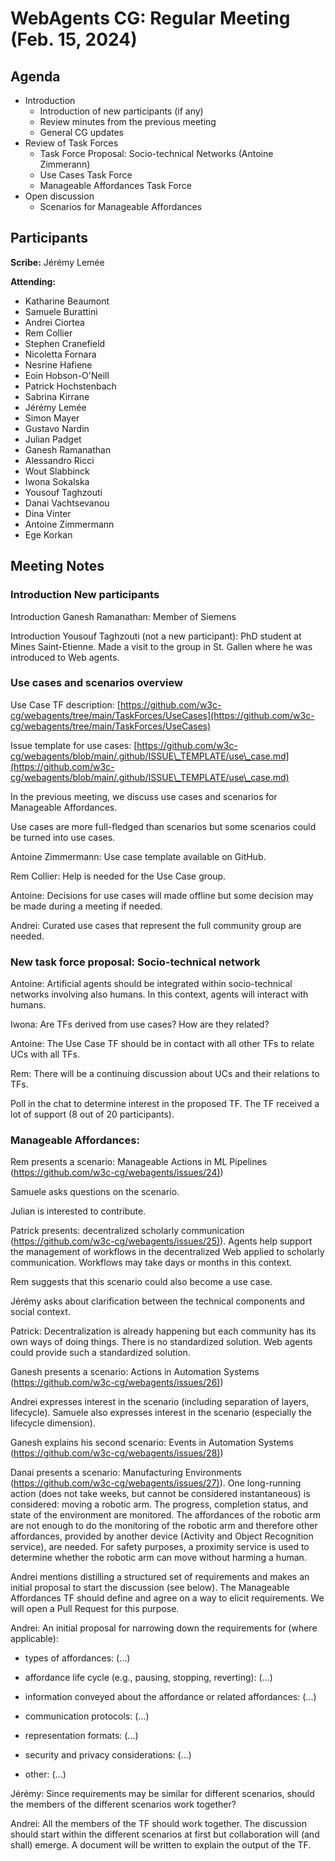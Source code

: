 
# WebAgents CG: Regular Meeting (Feb. 15, 2024)

## Agenda

   * Introduction
       * Introduction of new participants (if any)
       * Review minutes from the previous meeting
       * General CG updates
   * Review of Task Forces
       * Task Force Proposal: Socio-technical Networks (Antoine Zimmerann)
       * Use Cases Task Force
       * Manageable Affordances Task Force
   * Open discussion
       * Scenarios for Manageable Affordances

## Participants

**Scribe:** Jérémy Lemée

**Attending:**

   * Katharine Beaumont
   * Samuele Burattini
   * Andrei Ciortea
   * Rem Collier
   * Stephen Cranefield
   * Nicoletta Fornara
   * Nesrine Hafiene
   * Eoin Hobson-O'Neill
   * Patrick Hochstenbach
   * Sabrina Kirrane
   * Jérémy Lemée
   * Simon Mayer
   * Gustavo Nardin
   * Julian Padget
   * Ganesh Ramanathan
   * Alessandro Ricci
   * Wout Slabbinck
   * Iwona Sokalska
   * Yousouf Taghzouti
   * Danai Vachtsevanou
   * Dina Vinter
   * Antoine Zimmermann
   * Ege Korkan

## Meeting Notes

### **Introduction New participants**

Introduction Ganesh Ramanathan: Member of Siemens

Introduction Yousouf Taghzouti (not a new participant): PhD student at Mines Saint-Etienne. Made a visit to the group in St. Gallen where he was introduced to Web agents.

### **Use cases and scenarios overview**

 Use Case TF description: [https://github.com/w3c-cg/webagents/tree/main/TaskForces/UseCases](https://github.com/w3c-cg/webagents/tree/main/TaskForces/UseCases)

 Issue template for use cases: [https://github.com/w3c-cg/webagents/blob/main/.github/ISSUE\_TEMPLATE/use\_case.md](https://github.com/w3c-cg/webagents/blob/main/.github/ISSUE\_TEMPLATE/use\_case.md)

 In the previous meeting, we discuss use cases and scenarios for Manageable Affordances.

 Use cases are more full-fledged than scenarios but some scenarios could be turned into use cases.

 Antoine Zimmermann: Use case template available on GitHub.

Rem Collier: Help is needed for the Use Case group.

 Antoine: Decisions for use cases will made offline but some decision may be made during a meeting if needed.

 Andrei: Curated use cases that represent the full community group are needed.  

### **New task force proposal: Socio-technical network**

 Antoine: Artificial agents should be integrated within socio-technical networks involving also humans. In this context, agents will interact with humans.

 Iwona: Are TFs derived from use cases? How are they related?

 Antoine: The Use Case TF should be in contact with all other TFs to relate UCs with all TFs.

 Rem: There will be a continuing discussion about UCs and their relations to TFs.

 Poll in the chat to determine interest in the proposed TF. The TF received a lot of support (8 out of 20 participants).

### **Manageable Affordances:**

Rem presents a scenario: Manageable Actions in ML Pipelines ([https://github.com/w3c-cg/webagents/issues/24)](https://github.com/w3c-cg/webagents/issues/24))

Samuele asks questions on the scenario.

Julian is interested to contribute.

Patrick presents: decentralized scholarly communication ([https://github.com/w3c-cg/webagents/issues/25)](https://github.com/w3c-cg/webagents/issues/25)). Agents help support the management of workflows in the decentralized Web applied to scholarly communication. Workflows may take days or months in this context.

Rem suggests that this scenario could also become a use case.

Jérémy asks about clarification between the technical components and social context.

Patrick: Decentralization is already happening but each community has its own ways of doing things. There is no standardized solution. Web agents could provide such a standardized solution.

Ganesh presents a scenario: Actions in Automation Systems ([https://github.com/w3c-cg/webagents/issues/26)](https://github.com/w3c-cg/webagents/issues/26))

Andrei expresses interest in the scenario (including separation of layers, lifecycle). Samuele also expresses interest in the scenario (especially the lifecycle dimension).

Ganesh explains his second scenario: Events in Automation Systems ([https://github.com/w3c-cg/webagents/issues/28)](https://github.com/w3c-cg/webagents/issues/28))

Danai presents a scenario: Manufacturing Environments ([https://github.com/w3c-cg/webagents/issues/27)](https://github.com/w3c-cg/webagents/issues/27)).  One long-running action (does not take weeks, but cannot be considered instantaneous) is considered: moving a robotic arm. The progress, completion status, and state of the environment are monitored. The affordances of the robotic arm  are not enough to do the monitoring of the robotic arm and therefore other affordances, provided by another device (Activity and Object Recognition service), are needed.  For safety purposes, a proximity service is used to determine whether the robotic arm can move without harming a human.

Andrei mentions distilling a structured set of requirements and makes an initial proposal to start the discussion (see below). The Manageable Affordances TF should define and agree on a way to elicit requirements. We will open a Pull Request for this purpose.

Andrei: An initial proposal for narrowing down the requirements for (where applicable):

- types of affordances: (...)

- affordance life cycle (e.g., pausing, stopping, reverting):  (...)

- information conveyed about the affordance or related affordances:  (...)

- communication protocols: (...)

- representation formats: (...)

- security and privacy considerations: (...)

- other: (...)

Jérémy: Since requirements may be similar for different scenarios, should the members of the different scenarios work together?

Andrei: All the members of the TF should work together. The discussion should start within the different scenarios at first but collaboration will (and shall) emerge. A document will be written to explain the output of the TF.
